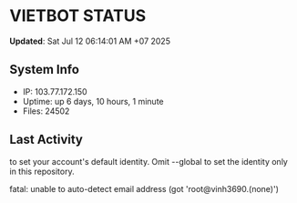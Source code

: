 # VIETBOT STATUS
**Updated**: Sat Jul 12 06:14:01 AM +07 2025

## System Info
- IP: 103.77.172.150
- Uptime: up 6 days, 10 hours, 1 minute
- Files: 24502

## Last Activity

to set your account's default identity.
Omit --global to set the identity only in this repository.

fatal: unable to auto-detect email address (got 'root@vinh3690.(none)')
